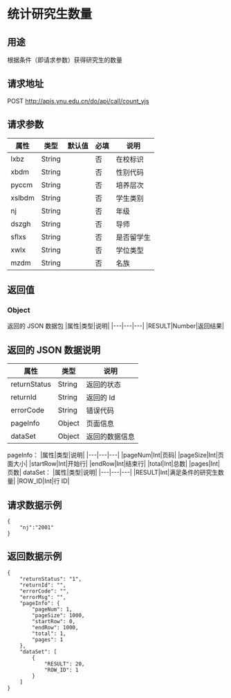 # 统计研究生数量

## 用途

根据条件（即请求参数）获得研究生的数量

## 请求地址

POST http://apis.ynu.edu.cn/do/api/call/count_yjs

## 请求参数

| 属性   | 类型   | 默认值 | 必填 | 说明       |
| ------ | ------ | ------ | ---- | ---------- |
| lxbz   | String |        | 否   | 在校标识   |
| xbdm   | String |        | 否   | 性别代码   |
| pyccm  | String |        | 否   | 培养层次   |
| xslbdm | String |        | 否   | 学生类别   |
| nj     | String |        | 否   | 年级       |
| dszgh  | String |        | 否   | 导师       |
| sflxs  | String |        | 否   | 是否留学生 |
| xwlx   | String |        | 否   | 学位类型   |
| mzdm   | String |        | 否   | 名族       |

## 返回值

### Object

返回的 JSON 数据包
|属性|类型|说明|
|---|---|---|
|RESULT|Number|返回结果|

## 返回的 JSON 数据说明

| 属性         | 类型   | 说明           |
| ------------ | ------ | -------------- |
| returnStatus | String | 返回的状态     |
| returnId     | String | 返回的 Id      |
| errorCode    | String | 错误代码       |
| pageInfo     | Object | 页面信息       |
| dataSet      | Object | 返回的数据信息 |

pageInfo：
|属性|类型|说明|
|---|---|---|
|pageNum|Int|页码|
|pageSize|Int|页面大小|
|startRow|Int|开始行|
|endRow|Int|结束行|
|total|Int|总数|
|pages|Int|页数|
dataSet：
|属性|类型|说明|
|---|---|---|
|RESULT|Int|满足条件的研究生数量|
|ROW_ID|Int|行 ID|

## 请求数据示例

```
{
	"nj":"2001"
}
```

## 返回数据示例

```
{
    "returnStatus": "1",
    "returnId": "",
    "errorCode": "",
    "errorMsg": "",
    "pageInfo": {
        "pageNum": 1,
        "pageSize": 1000,
        "startRow": 0,
        "endRow": 1000,
        "total": 1,
        "pages": 1
    },
    "dataSet": [
        {
            "RESULT": 20,
            "ROW_ID": 1
        }
    ]
}
```
